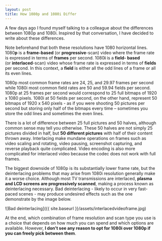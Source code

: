 ```yaml
---
layout: post
title: How 1080p and 1080i Differ
---
```


A few days ago I found myself talking to a colleague about the differences
between 1080p and 1080i. Inspired by that conversation, I have decided to write
about these differences.

Note beforehand that both these resolutions have 1080 horizontal lines.
1080**p** is a **frame-based** (or **progressive**-scan) video where the frame
rate is expressed in terms of **frames** per second. 1080**i** is a **field-
based** (or **interlaced**-scan) video whose frame rate is expressed in terms of
**fields** per second. In this context, a **field** is either all the odd lines
of a frame or all its even lines.

1080p most common frame rates are 24, 25, and 29.97 frames per second while
1080i most common field rates are 50 and 59.94 fields per second. 1080p at 25
frames per second would correspond to 25 full bitmaps of 1920 x 1080 pixels.
1080i at 50 fields per second, on the other hand, represent 50 bitmaps of 1920 x
540 pixels - as if you were shooting 50 pictures per second but storing only
half of the bitmaps every time – sometimes you store the odd lines and sometimes
the even lines.

There is a lot of difference between 25 full pictures and 50 halves, although
common sense may tell you otherwise. These 50 halves are not simply 25 pictures
divided in half, but **50 different pictures** with half of their content thrown
away. Interlacing make mundane operations on frames such as video scaling and
rotating, video pausing, screenshot capturing, and reverse playback quite
complicated. Video encoding is also more complicated for interlaced video
because the codec does not work with full frames.

The biggest downside of 1080p is its substantially lower frame rate, but the
deinterlacing problems that may arise from 1080i resolution generally make it a
worse choice. Although most TV transmissions are interlaced, **plasma and LCD
screens are progressively scanned**, making a process known as deinterlacing
necessary. Bad deinterlacing - likely to occur in very fast-paced scenes - may
produce undesired effects such as the one demonstrate by the image below.

![Bad deinterlacing]({{ site.baseurl }}/assets/interlacedvideoframe.jpg)

At the end, which combination of frame resolution and scan type you use is a
choice that depends on how much you can spend and which options are available.
However, **I don't see any reason to opt for 1080i over 1080p if you can freely
pick between them**.
